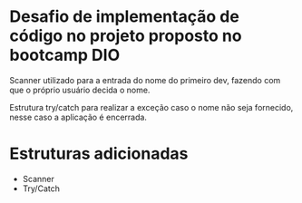 # Desafio de implementação de código no projeto proposto no bootcamp DIO

Scanner utilizado para a entrada do nome do primeiro dev, fazendo com que o próprio usuário decida o nome.

Estrutura try/catch para realizar a exceção caso o nome não seja fornecido, nesse caso a aplicação é encerrada.

# Estruturas adicionadas

- Scanner
- Try/Catch

#
